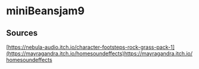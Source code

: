 # miniBeansjam9

## Sources
[https://nebula-audio.itch.io/character-footsteps-rock-grass-pack-1](https://mayragandra.itch.io/homesoundeffects)https://mayragandra.itch.io/homesoundeffects

